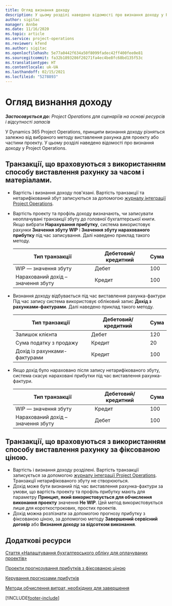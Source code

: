 ```yaml
---
title: Огляд визнання доходу
description: У цьому розділі наведено відомості про визнання доходу у Project Operations.
author: sigitac
manager: Annbe
ms.date: 11/16/2020
ms.topic: article
ms.service: project-operations
ms.reviewer: kfend
ms.author: sigitac
ms.openlocfilehash: 5e77a0442f634a50f8099fadec42ff400fee0e81
ms.sourcegitcommit: fa32b1893286f20271fa4ec4be8fc68bd135f53c
ms.translationtype: HT
ms.contentlocale: uk-UA
ms.lasthandoff: 02/15/2021
ms.locfileid: "5278893"
---
```

# <a name="revenue-recognition-overview"></a>Огляд визнання доходу

_**Застосовується до:** Project Operations для сценаріїв на основі ресурсів і відсутності запасів_

У Dynamics 365 Project Operations, принципи визнання доходу різняться залежно від вибраного методу виставлення рахунка для проекту або частини проекту. У цьому розділі наведено відомості про визнання доходу у Project Operations.

## <a name="transactions-accounted-using-time-and-material-billing-method"></a>Транзакції, що враховуються з використанням способу виставлення рахунку за часом і матеріалами.

- Вартість і визнання доходу пов'язані. Вартість транзакції та нетарифікований збут записуються за допомогою [журналу інтеграції Project Operations](../project-accounting/project-operations-integration-journal.md).
- Вартість проекту та профіль доходу визначають, чи записувати неоплачувані транзакції збуту до головної бухгалтерської книги. Якщо вибрати **Нарахування прибутку**, система використовує рахунки **Значення збуту WIP** і **Значення збуту нарахованого прибутку** під час записування. Далі наведено приклад такого методу.  

  | Тип транзакції | Дебетовий/кредитний | Сума |
  | --- | --- | --- |
  | WIP — значення збуту | Дебет | 100 |
  | Нарахований дохід – значення збуту | Кредит | 100 |

- Визнання доходу відбувається під час виставлення рахунка-фактури Під час запису система використовує обліковий запис **Дохід з рахунками-фактурами**. Далі наведено приклад такого методу.  

  | Тип транзакції | Дебетовий/кредитний | Сума |
  | --- | --- | --- |
  | Залишок клієнта | Дебет | 120 |
  | Сума податку з продажу | Кредит | 20 |
  | Дохід із рахунками-фактурами | Кредит | 100 |

- Якщо дохід було нараховано після запису нетарифікованого збуту, система скасує нараховані прибутки під час виставлення рахунка-фактури.

  | Тип транзакції | Дебетовий/кредитний | Сума |
  | --- | --- | --- |
  | WIP — значення збуту | Кредит | 100 |
  | Нарахований дохід – значення збуту | Дебет | 100 |

## <a name="transactions-accounted-using-the-fixed-price-billing-method"></a>Транзакції, що враховуються з використанням способу виставлення рахунку за фіксованою ціною.

- Вартість і визнання доходу розділені. Вартість транзакції записується за допомогою [журналу інтеграції Project Operations](../project-accounting/project-operations-integration-journal.md). Транзакції нетарифікованого збуту не створюються.
- Дохід може бути визнаний під час виставлення рахунка-фактури за умови, що вартість проекту та профіль прибутку мають для параметру **Принцип, який використовується для обчислення виконання проекту** значення **Не WIP**. Цей метод використовується лише для короткострокових, простих проектів.
- Дохід можна розпізнати за допомогою прогнозу прибутку з фіксованою ціною, за допомогою методу **Завершений сервісний договір** або **Визнання доходу за відсотком виконання**.

## <a name="additional-resources"></a>Додаткові ресурси
[Стаття «Налаштування бухгалтерського обліку для оплачуваних проектів»](../project-accounting/configure-accounting-billable-projects.md)

[Проекти прогнозування прибутків з фіксованою ціною](rev-rec-percentage-completion-method.md)

[Керування прогнозами прибутків](rev-rec-completed-contract-method.md)

[Методи обчислення витрат, необхідних для завершення](cost-complete-methods.md)


[!INCLUDE[footer-include](../includes/footer-banner.md)]